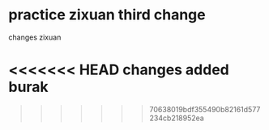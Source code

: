 # practice zixuan  third change

changes zixuan

<<<<<<< HEAD
changes added burak
=======
>>>>>>> 70638019bdf355490b82161d577234cb218952ea
